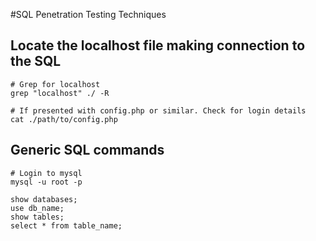 #SQL Penetration Testing Techniques

## Locate the localhost file making connection to the SQL
```
# Grep for localhost
grep "localhost" ./ -R

# If presented with config.php or similar. Check for login details
cat ./path/to/config.php
```

## Generic SQL commands
```
# Login to mysql
mysql -u root -p

show databases;
use db_name;
show tables;
select * from table_name;
```
